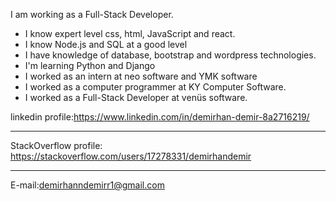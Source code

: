 I am working as a Full-Stack Developer.
* I know expert level css, html, JavaScript and react.
* I know Node.js and SQL at a good level
* I have knowledge of database, bootstrap and wordpress technologies.
* I'm learning Python and Django
* I worked as an intern at neo software and YMK software
* I worked as a computer programmer at KY Computer Software.
* I worked as a Full-Stack Developer at venüs software.

linkedin profile:https://www.linkedin.com/in/demirhan-demir-8a2716219/
***
StackOverflow profile:
https://stackoverflow.com/users/17278331/demirhandemir
***
E-mail:demirhanndemirr1@gmail.com
